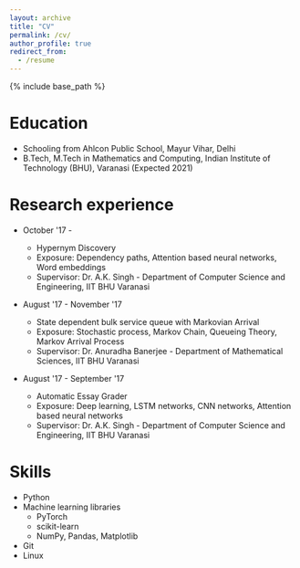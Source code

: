 ```yaml
---
layout: archive
title: "CV"
permalink: /cv/
author_profile: true
redirect_from:
  - /resume
---
```


{% include base_path %}

Education
======
* Schooling from Ahlcon Public School, Mayur Vihar, Delhi
* B.Tech, M.Tech in Mathematics and Computing, Indian Institute of Technology (BHU), Varanasi (Expected 2021)

Research experience
======
* October '17 - 
  * Hypernym Discovery
  * Exposure: Dependency paths, Attention based neural networks, Word embeddings
  * Supervisor: Dr. A.K. Singh - Department of Computer Science and Engineering, IIT BHU Varanasi

* August '17 - November '17
  * State dependent bulk service queue with Markovian Arrival
  * Exposure: Stochastic process, Markov Chain, Queueing Theory, Markov Arrival Process
  * Supervisor: Dr. Anuradha Banerjee - Department of Mathematical Sciences, IIT BHU Varanasi
  
* August '17 - September '17
  * Automatic Essay Grader
  * Exposure: Deep learning, LSTM networks, CNN networks, Attention based neural networks 
  * Supervisor: Dr. A.K. Singh - Department of Computer Science and Engineering, IIT BHU Varanasi
  
Skills
======
* Python
* Machine learning libraries
  * PyTorch
  * scikit-learn
  * NumPy, Pandas, Matplotlib
* Git
* Linux
